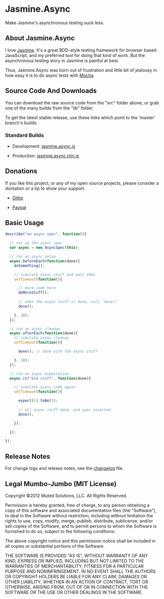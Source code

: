 # Jasmine.Async

Make Jasmine's asynchronous testing suck less.

## About Jasmine.Async

I love [Jasmine](http://pivotal.github.com/jasmine/). It's a great BDD-style testing framework
for browser based JavaScript, and my preferred tool for doing
that kind of work. But the asynchronous testing story in Jasmine
is painful at best. 

Thus, Jasmine.Async was born out of frustration and little bit
of jealousy in how easy it is to do async tests with [Mocha](https://mochajs.org/). 

## Source Code And Downloads

You can download the raw source code from the "src" folder above, or grab one of the
many builds from the "lib" folder. 

To get the latest stable release, use these links which point to the 'master' branch's
builds:

### Standard Builds

* Development: [jasmine.async.js](https://raw.github.com/derickbailey/jasmine.async/master/lib/jasmine.async.js)

* Production: [jasmine.async.min.js](https://raw.github.com/derickbailey/jasmine.async/master/lib/jasmine.async.min.js)

## Donations

If you like this project, or any of my open source projects, please consider
a dontation or a tip to show your support.

* [Gittip](https://www.gittip.com/derickbailey/)

* [Paypal](https://www.paypal.com/cgi-bin/webscr?cmd=_s-xclick&hosted_button_id=9UT2HP6W5TLJQ)

## Basic Usage

```js
describe("an async spec", function(){

  // set up the async spec
  var async = new AsyncSpec(this);

  // run an async setup
  async.beforeEach(function(done){
    doSomething();

    // simulate async stuff and wait 10ms
    setTimeout(function(){

      // more code here
      doMoreStuff();
 
      // when the async stuff is done, call `done()`
      done();

    }, 10); 
  });

  // run an async cleanup
  async.afterEach(function(done){
    // simulate async cleanup
    setTimeout(function(){

      done(); // done with the async stuff

    }, 10);
  });

  // run an async expectation
  async.it("did stuff", function(done){

    // simulate async code again
    setTimeout(function(){

      expect(1).toBe(1);
      
      // all async stuff done, and spec asserted
      done();

    });    

  });

});
```

## Release Notes

For change logs and release notes, see the
[changelog](https://github.com/derickbailey/jasmine.async/blob/master/changelog.md) file.

## Legal Mumbo-Jumbo (MIT License)

Copyright &copy;2012 Muted Solutions, LLC. All Rights Reserved.

Permission is hereby granted, free of charge, to any person 
obtaining a copy of this software and associated documentation 
files (the "Software"), to deal in the Software without 
restriction, including without limitation the rights to 
use, copy, modify, merge, publish, distribute, sublicense, 
and/or sell copies of the Software, and to permit persons 
to whom the Software is furnished to do so, subject to the 
following conditions:

The above copyright notice and this permission notice shall be 
included in all copies or substantial portions of the Software.

THE SOFTWARE IS PROVIDED "AS IS", WITHOUT WARRANTY OF ANY KIND, 
EXPRESS OR IMPLIED, INCLUDING BUT NOT LIMITED TO THE WARRANTIES 
OF MERCHANTABILITY, FITNESS FOR A PARTICULAR PURPOSE AND 
NONINFRINGEMENT. IN NO EVENT SHALL THE AUTHORS OR COPYRIGHT 
HOLDERS BE LIABLE FOR ANY CLAIM, DAMAGES OR OTHER LIABILITY, 
WHETHER IN AN ACTION OF CONTRACT, TORT OR OTHERWISE, ARISING 
FROM, OUT OF OR IN CONNECTION WITH THE SOFTWARE OR THE USE OR 
OTHER DEALINGS IN THE SOFTWARE.
